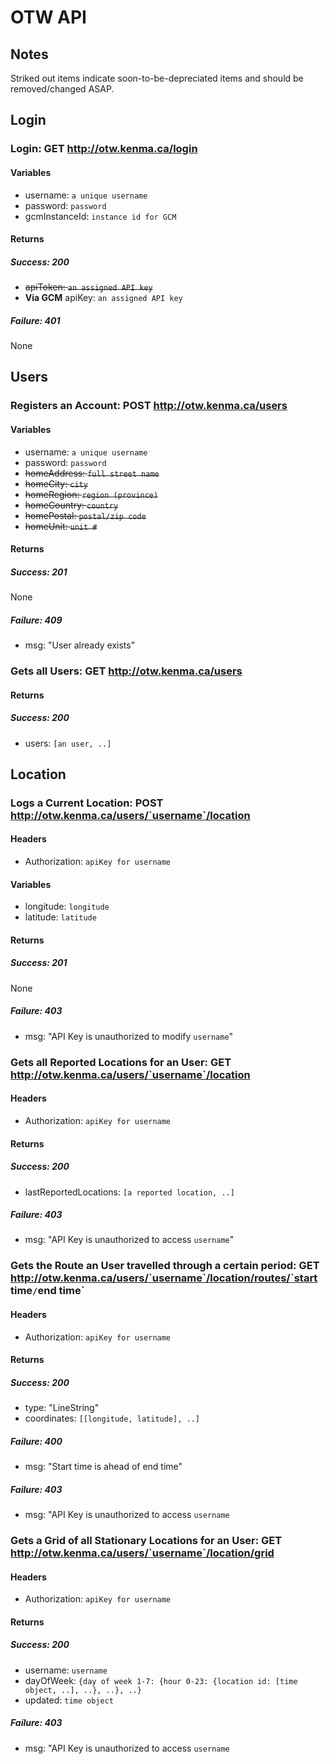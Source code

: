 # OTW API
## Notes
Striked out items indicate soon-to-be-depreciated items and should be removed/changed ASAP.

## Login

### Login: GET http://otw.kenma.ca/login
#### Variables
* username: `a unique username`
* password: `password`
* gcmInstanceId: `instance id for GCM`

#### Returns
##### Success: 200
* ~~apiToken: `an assigned API key`~~
* **Via GCM** apiKey: `an assigned API key`

##### Failure: 401
None

## Users

### Registers an Account: POST http://otw.kenma.ca/users
#### Variables
* username: `a unique username`
* password: `password`
* ~~homeAddress: `full street name`~~
* ~~homeCity: `city`~~
* ~~homeRegion: `region (province)`~~
* ~~homeCountry: `country`~~
* ~~homePostal: `postal/zip code`~~
* ~~homeUnit: `unit #`~~

#### Returns
##### Success: 201
None

##### Failure: 409
* msg: "User already exists"

### Gets all Users: GET http://otw.kenma.ca/users
#### Returns
##### Success: 200
* users: `[an user, ..]`

## Location
### Logs a Current Location: POST http://otw.kenma.ca/users/`username`/location
#### Headers
* Authorization: `apiKey for username`

#### Variables
* longitude: `longitude`
* latitude: `latitude`

#### Returns
##### Success: 201
None

##### Failure: 403
* msg: "API Key is unauthorized to modify `username`"

### Gets all Reported Locations for an User: GET http://otw.kenma.ca/users/`username`/location
#### Headers
* Authorization: `apiKey for username`

#### Returns
##### Success: 200
* lastReportedLocations: `[a reported location, ..]`

##### Failure: 403
* msg: "API Key is unauthorized to access `username`"

### Gets the Route an User travelled through a certain period: GET http://otw.kenma.ca/users/`username`/location/routes/`start time`/`end time`
#### Headers
* Authorization: `apiKey for username`

#### Returns
##### Success: 200
* type: "LineString"
* coordinates: `[[longitude, latitude], ..]`

##### Failure: 400
* msg: "Start time is ahead of end time"

##### Failure: 403
* msg: "API Key is unauthorized to access `username`

### Gets a Grid of all Stationary Locations for an User: GET http://otw.kenma.ca/users/`username`/location/grid
#### Headers
* Authorization: `apiKey for username`

#### Returns
##### Success: 200
* username: `username`
* dayOfWeek: `{day of week 1-7: {hour 0-23: {location id: [time object, ..], ..}, ..}, ..}`
* updated: `time object`

##### Failure: 403
* msg: "API Key is unauthorized to access `username`
